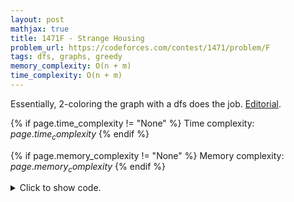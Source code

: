 ```yaml
---
layout: post
mathjax: true
title: 1471F - Strange Housing
problem_url: https://codeforces.com/contest/1471/problem/F
tags: dfs, graphs, greedy
memory_complexity: O(n + m)
time_complexity: O(n + m)
---
```


Essentially, 2-coloring the graph with a dfs does the job.
[Editorial](https://codeforces.com/blog/entry/86464).


{% if page.time_complexity != "None" %}
Time complexity: ${{ page.time_complexity }}$
{% endif %}

{% if page.memory_complexity != "None" %}
Memory complexity: ${{ page.memory_complexity }}$
{% endif %}

<details>
<summary>
<p style="display:inline">Click to show code.</p>
</summary>
```cpp
{% raw %}
using namespace std;
using ll = long long;
using ii = pair<int, int>;
using vi = vector<int>;
using Graph = vector<vector<int>>;
struct DFS
{
    Graph & g;
    vector<bool> vis;
    vector<int> &color, &ans;
    DFS(Graph &g, vector<int> &color, vector<int> &ans)
        : g(g), vis((int)(g).size(), 0), color(color), ans(ans)
    {
    }
    void traverse(int u)
    {
        vis[u] = true;
        if (none_of(begin(g[u]), end(g[u]), [this](int v) { return vis[v] and color[v]; }))
        {
            color[u] = 1;
            ans.push_back(u);
        }
        for (auto v : g[u])
            if (not vis[v])
                traverse(v);
    }
    void operator()(int u) { traverse(u); }
};
vi solve(Graph g)
{
    int n = (int)(g).size();
    vector<int> color(n, 0), ans;
    color[0] = 1;
    DFS dfs(g, color, ans);
    dfs(0);
    if (any_of(begin(dfs.vis), end(dfs.vis), [](bool vis) { return !vis; }))
        return {};
    return ans;
}
int main(void)
{
    ios::sync_with_stdio(false), cin.tie(NULL);
    int t;
    cin >> t;
    while (t--)
    {
        int n, m;
        cin >> n >> m;
        Graph g(n);
        for (int i = 0; i < m; ++i)
        {
            int u, v;
            cin >> u >> v, u--, v--;
            g[u].push_back(v);
            g[v].push_back(u);
        }
        if (auto ans = solve(g); ans.size() > 0)
        {
            cout << "YES" << endl;
            cout << ans.size() << endl;
            for (auto x : ans)
                cout << x + 1 << " ";
            cout << endl;
        }
        else
            cout << "NO" << endl;
    }
    return 0;
}

{% endraw %}
```
</details>

